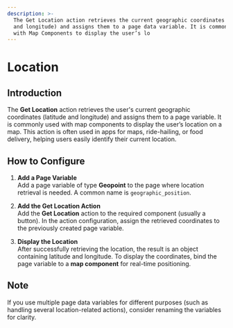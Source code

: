 ```yaml
---
description: >-
  The Get Location action retrieves the current geographic coordinates (latitude
  and longitude) and assigns them to a page data variable. It is commonly used
  with Map Components to display the user’s lo
---
```


# Location

## Introduction

The **Get Location** action retrieves the user's current geographic coordinates (latitude and longitude) and assigns them to a page variable. It is commonly used with map components to display the user’s location on a map. This action is often used in apps for maps, ride-hailing, or food delivery, helping users easily identify their current location.

## How to Configure

1. **Add a Page Variable**  
   Add a page variable of type **Geopoint** to the page where location retrieval is needed. A common name is `geographic_position`.

2. **Add the Get Location Action**  
   Add the **Get Location** action to the required component (usually a button). In the action configuration, assign the retrieved coordinates to the previously created page variable.

3. **Display the Location**  
   After successfully retrieving the location, the result is an object containing latitude and longitude. To display the coordinates, bind the page variable to a **map component** for real-time positioning.

## Note

If you use multiple page data variables for different purposes (such as handling several location-related actions), consider renaming the variables for clarity.
